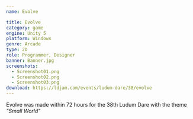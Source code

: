 ```yaml
---
name: Evolve

title: Evolve
category: game
engine: Unity 5
platform: Windows
genre: Arcade
type: 2D
role: Programmer, Designer
banner: Banner.jpg
screenshots:
  - Screenshot01.png
  - Screenshot02.png
  - Screenshot03.png
download: https://ldjam.com/events/ludum-dare/38/evolve
---
```


Evolve was made within 72 hours for the 38th Ludum Dare with the theme *"Small World"*
